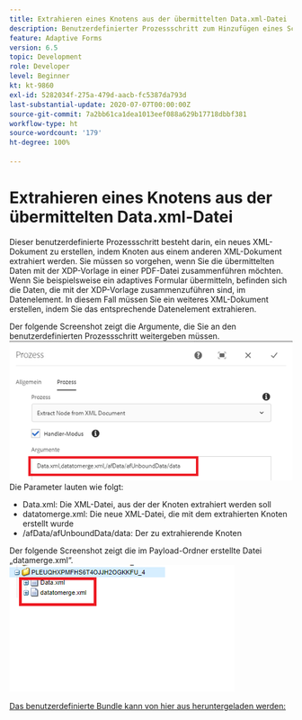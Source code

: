```yaml
---
title: Extrahieren eines Knotens aus der übermittelten Data.xml-Datei
description: Benutzerdefinierter Prozessschritt zum Hinzufügen eines Schreibdokuments zum Dateisystem, das sich unter dem Payload-Ordner befindet
feature: Adaptive Forms
version: 6.5
topic: Development
role: Developer
level: Beginner
kt: kt-9860
exl-id: 5282034f-275a-479d-aacb-fc5387da793d
last-substantial-update: 2020-07-07T00:00:00Z
source-git-commit: 7a2bb61ca1dea1013eef088a629b17718dbbf381
workflow-type: ht
source-wordcount: '179'
ht-degree: 100%

---
```


# Extrahieren eines Knotens aus der übermittelten Data.xml-Datei

Dieser benutzerdefinierte Prozessschritt besteht darin, ein neues XML-Dokument zu erstellen, indem Knoten aus einem anderen XML-Dokument extrahiert werden. Sie müssen so vorgehen, wenn Sie die übermittelten Daten mit der XDP-Vorlage in einer PDF-Datei zusammenführen möchten. Wenn Sie beispielsweise ein adaptives Formular übermitteln, befinden sich die Daten, die mit der XDP-Vorlage zusammenzuführen sind, im Datenelement. In diesem Fall müssen Sie ein weiteres XML-Dokument erstellen, indem Sie das entsprechende Datenelement extrahieren.

Der folgende Screenshot zeigt die Argumente, die Sie an den benutzerdefinierten Prozessschritt weitergeben müssen.
![Prozessschritt](assets/create-xml-process-step.png)
Die Parameter lauten wie folgt:
* Data.xml: Die XML-Datei, aus der der Knoten extrahiert werden soll
* datatomerge.xml: Die neue XML-Datei, die mit dem extrahierten Knoten erstellt wurde
* /afData/afUnboundData/data: Der zu extrahierende Knoten


Der folgende Screenshot zeigt die im Payload-Ordner erstellte Datei „datamerge.xml“.
![XML-Erstellung](assets/create-xml.png)

[Das benutzerdefinierte Bundle kann von hier aus heruntergeladen werden:](/help/forms/assets/common-osgi-bundles/SetValueApp.core-1.0-SNAPSHOT.jar)
